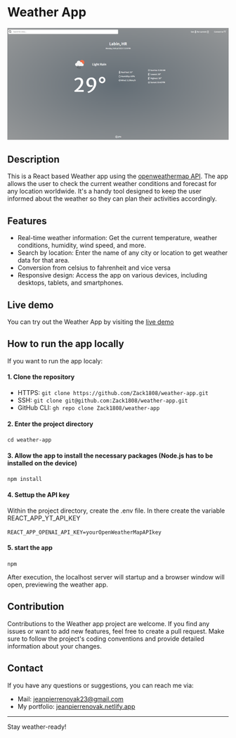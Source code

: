 # Weather App

<p align="center"><img src="./public/weather_preview.png" alt="Preview of the Weather app" /></p>

## Description

This is a React based Weather app using the [openweathermap API](https://openweathermap.org). The app allows the user to check the current weather conditions and forecast for any location worldwide. It's a handy tool designed to keep the user informed about the weather so they can plan their activities accordingly.

## Features

- Real-time weather information: Get the current temperature, weather conditions, humidity, wind speed, and more.
- Search by location: Enter the name of any city or location to get weather data for that area.
- Conversion from celsius to fahrenheit and vice versa
- Responsive design: Access the app on various devices, including desktops, tablets, and smartphones.

## Live demo

You can try out the Weather App by visiting the [live demo](https://weather-app-jpn.netlify.app)

## How to run the app locally

If you want to run the app localy:

#### 1. Clone the repository

- HTTPS: `git clone https://github.com/Zack1808/weather-app.git`
- SSH: `git clone git@github.com:Zack1808/weather-app.git`
- GitHub CLI: `gh repo clone Zack1808/weather-app`

#### 2. Enter the project directory

`cd weather-app`

#### 3. Allow the app to install the necessary packages (Node.js has to be installed on the device)

`npm install`

#### 4. Settup the API key

Within the project directory, create the .env file. In there create the variable REACT_APP_YT_API_KEY

`REACT_APP_OPENAI_API_KEY=yourOpenWeatherMapAPIkey`

#### 5. start the app

`npm`

After execution, the localhost server will startup and a browser window will open, previewing the weather app.

## Contribution

Contributions to the Weather app project are welcome. If you find any issues or want to add new features, feel free to create a pull request. Make sure to follow the project's coding conventions and provide detailed information about your changes.

## Contact

If you have any questions or suggestions, you can reach me via:

- Mail: jeanpierrenovak23@gmail.com
- My portfolio: [jeanpierrenovak.netlify.app](https://jeanpierrenovak.netlify.app)

---

Stay weather-ready!

